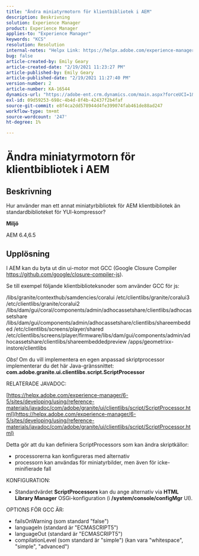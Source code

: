 ```yaml
---
title: "Ändra miniatyrmotorn för klientbibliotek i AEM"
description: Beskrivning
solution: Experience Manager
product: Experience Manager
applies-to: "Experience Manager"
keywords: "KCS"
resolution: Resolution
internal-notes: "Helpx Link: https://helpx.adobe.com/experience-manager/kb/how-to-change-the-minification-engine-for-client-libraries-in-AEM.html"
bug: false
article-created-by: Emily Geary
article-created-date: "2/19/2021 11:23:27 PM"
article-published-by: Emily Geary
article-published-date: "2/19/2021 11:27:40 PM"
version-number: 2
article-number: KA-16544
dynamics-url: "https://adobe-ent.crm.dynamics.com/main.aspx?forceUCI=1&pagetype=entityrecord&etn=knowledgearticle&id=841cea73-0973-eb11-a812-00224809aac7"
exl-id: 09d59253-698c-4b4d-8f4b-42437f2b4faf
source-git-commit: e8f4ca2dd578944d4fe399074fab461de88ad247
workflow-type: tm+mt
source-wordcount: '247'
ht-degree: 1%

---
```


# Ändra miniatyrmotorn för klientbibliotek i AEM

## Beskrivning


Hur använder man ett annat miniatyrbibliotek för AEM klientbibliotek än standardbiblioteket för YUI-kompressor?

<b>Miljö</b>

AEM 6.4,6.5


## Upplösning


I AEM kan du byta ut din ui-motor mot GCC (Google Closure Compiler https://github.com/google/closure-compiler-js).

Se till exempel följande klientbiblioteksnoder som använder GCC för js:

/libs/granite/contexthub/samdencies/coralui /etc/clientlibs/granite/coralui3 /etc/clientlibs/granite/coralui2 /libs/dam/gui/coral/components/admin/adhocassetshare/clientlibs/adhocassetshare /libs/dam/gui/components/admin/adhocassetshare/clientlibs/shareembedded /etc/clientlibs/screens/player/shared /etc/clientlibs/screens/player/firmware/libs/dam/gui/components/admin/adhocassetshare/clientlibs/shareembeddedpreview /apps/geometrixx-instore/clientlibs



*Obs!* Om du vill implementera en egen anpassad skriptprocessor implementerar du det här Java-gränssnittet: <b>com.adobe.granite.ui.clientlibs.script.ScriptProcessor</b>



RELATERADE JAVADOC:

[https://helpx.adobe.com/experience-manager/6-5/sites/developing/using/reference-materials/javadoc/com/adobe/granite/ui/clientlibs/script/ScriptProcessor.html](https://helpx.adobe.com/experience-manager/6-5/sites/developing/using/reference-materials/javadoc/com/adobe/granite/ui/clientlibs/script/ScriptProcessor.html)

Detta gör att du kan definiera ScriptProcessors som kan ändra skriptkällor:

- processorerna kan konfigureras med alternativ
- processorn kan användas för miniatyrbilder, men även för icke-minifierade fall




KONFIGURATION:

- Standardvärdet <b>ScriptProcessors </b>kan du ange alternativ via <b>HTML Library Manager</b> OSGi-konfiguration (i <b>/system/console/configMgr</b> UI).




OPTIONS FÖR GCC ÄR:

- failsOnWarning (som standard &quot;false&quot;)
- languageIn (standard är &quot;ECMASCRIPT5&quot;)
- languageOut (standard är &quot;ECMASCRIPT5&quot;)
- compilationLevel (som standard är &quot;simple&quot;) (kan vara &quot;whitespace&quot;, &quot;simple&quot;, &quot;advanced&quot;)
